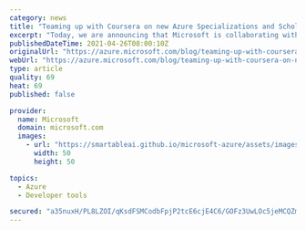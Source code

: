 ```yaml
---
category: news
title: "Teaming up with Coursera on new Azure Specializations and Scholarships"
excerpt: "Today, we are announcing that Microsoft is collaborating with Coursera to bring new opportunities for skilling in Azure via three new Specializations: Azure Fundamentals, AI Fundamentals, and Data Fundamentals. Coursera is a leading learning platform, and we are delighted to bring on-demand Azure content"
publishedDateTime: 2021-04-26T08:00:10Z
originalUrl: "https://azure.microsoft.com/blog/teaming-up-with-coursera-on-new-azure-specializations-and-scholarships/"
webUrl: "https://azure.microsoft.com/blog/teaming-up-with-coursera-on-new-azure-specializations-and-scholarships/"
type: article
quality: 69
heat: 69
published: false

provider:
  name: Microsoft
  domain: microsoft.com
  images:
    - url: "https://smartableai.github.io/microsoft-azure/assets/images/organizations/microsoft.com-50x50.jpg"
      width: 50
      height: 50

topics:
  - Azure
  - Developer tools

secured: "a35nuxH/PL8LZOI/qKsdFSMCodbFpjP2tcE6cjE4C6/GOFz3UwLOc5jeMCQZmWMjPdArbgXhTUz4AaJLYm42Cox+xoyQF+Y9cDLOqxHcGmOqaJ3si8cKtoZuVQHWq1apVFvoQWAJ+c5A4pCAxaLXMs2YR3yVB7TSlVC3DFUHmW2rNbKWhwOiFhTSYHIPrv+Eg+oWMGAO6QdmtpjBDyZgIood7ks12yzCcEcWbMbE7HcOIHwVugC1xWF+F+BVm9+8v8gplFvaA5LB5V6WEWpHeEV5l1jChFIgjfVO053cncZqmLs1kPc5Y8siIq+2dqx53skwMzr1j0Tkbgf4Ps5SW3VlH8giC/uKomO6b/nS77Y=;EUjexomtvjL3P4+UyzabiA=="
---
```


